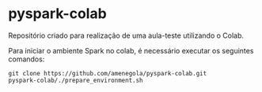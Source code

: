 # pyspark-colab

Repositório criado para realização de uma aula-teste utilizando o Colab.

Para iniciar o ambiente Spark no colab, é necessário executar os seguintes comandos:

```
git clone https://github.com/amenegola/pyspark-colab.git
pyspark-colab/./prepare_environment.sh
```

